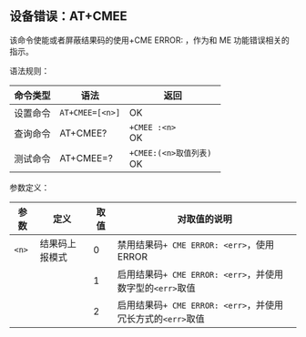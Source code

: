 ## 设备错误：AT+CMEE

该命令使能或者屏蔽结果码的使用+CME ERROR: <err>，作为和 ME 功能错误相关的指示。

语法规则：

| 命令类型 | 语法            | 返回                          |
| -------- | --------------- | ----------------------------- |
| 设置命令 | `AT+CMEE=[<n>]` | OK                            |
| 查询命令 | AT+CMEE?        | `+CMEE :<n>`<br> OK           |
| 测试命令 | AT+CMEE=?       | `+CMEE:(<n>取值列表) `<br> OK |

 

参数定义：

| 参数  | 定义           | 取值 | 对取值的说明                                                |
| ----- | -------------- | ---- | ----------------------------------------------------------- |
| `<n>` | 结果码上报模式 | 0    | 禁用结果码`+ CME ERROR: <err>`，使用 ERROR                  |
|       |                | 1    | 启用结果码`+ CME ERROR: <err>`，并使用数字型的`<err>`取值   |
|       |                | 2    | 启用结果码`+ CME ERROR: <err>`，并使用冗长方式的`<err>`取值 |

 
